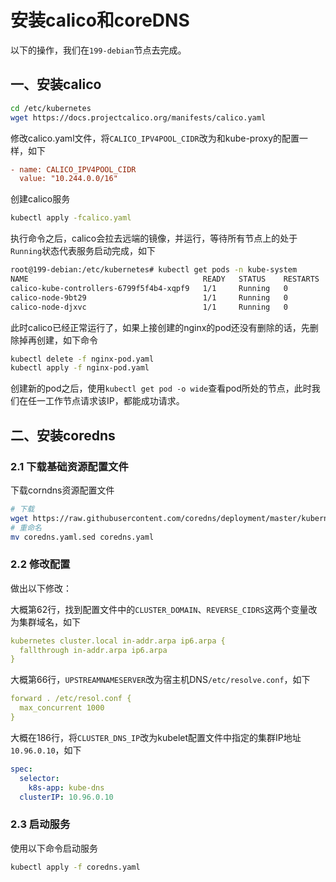 # 安装calico和coreDNS

以下的操作，我们在`199-debian`节点去完成。

## 一、安装calico

```bash
cd /etc/kubernetes
wget https://docs.projectcalico.org/manifests/calico.yaml
```

修改calico.yaml文件，将`CALICO_IPV4POOL_CIDR`改为和kube-proxy的配置一样，如下

```ini
- name: CALICO_IPV4POOL_CIDR
  value: "10.244.0.0/16"
```

创建calico服务

```bash
kubectl apply -fcalico.yaml
```

执行命令之后，calico会拉去远端的镜像，并运行，等待所有节点上的处于`Running`状态代表服务启动完成，如下

```bash
root@199-debian:/etc/kubernetes# kubectl get pods -n kube-system
NAME                                       READY   STATUS    RESTARTS   AGE
calico-kube-controllers-6799f5f4b4-xqpf9   1/1     Running   0          3m34s
calico-node-9bt29                          1/1     Running   0          3m34s
calico-node-djxvc                          1/1     Running   0          3m34s
```

此时calico已经正常运行了，如果上接创建的nginx的pod还没有删除的话，先删除掉再创建，如下命令

```bash
kubectl delete -f nginx-pod.yaml
kubectl apply -f nginx-pod.yaml
```

创建新的pod之后，使用`kubectl get pod -o wide`查看pod所处的节点，此时我们在任一工作节点请求该IP，都能成功请求。

## 二、安装coredns

### 2.1 下载基础资源配置文件

下载corndns资源配置文件

```bash
# 下载
wget https://raw.githubusercontent.com/coredns/deployment/master/kubernetes/coredns.yaml.sed
# 重命名
mv coredns.yaml.sed coredns.yaml
```

### 2.2 修改配置

做出以下修改：

大概第62行，找到配置文件中的`CLUSTER_DOMAIN`、`REVERSE_CIDRS`这两个变量改为集群域名，如下

```yml
kubernetes cluster.local in-addr.arpa ip6.arpa {
  fallthrough in-addr.arpa ip6.arpa
}
```

大概第66行，`UPSTREAMNAMESERVER`改为宿主机DNS`/etc/resolve.conf`，如下

```yaml
forward . /etc/resol.conf {
  max_concurrent 1000
}
```

大概在186行，将`CLUSTER_DNS_IP`改为kubelet配置文件中指定的集群IP地址`10.96.0.10`，如下

```yml
spec:
  selector:
    k8s-app: kube-dns
  clusterIP: 10.96.0.10
```

### 2.3 启动服务

使用以下命令启动服务

```bash
kubectl apply -f coredns.yaml
```

